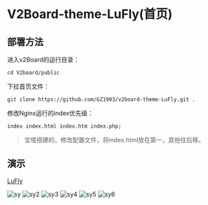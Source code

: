 # V2Board-theme-LuFly(首页)

## 部署方法

进入v2Board的运行目录：

```shell
cd V2board/public
```

下拉首页文件：

```shell
git clone https://github.com/GZ1903/v2board-theme-LuFly.git .
```

修改Nginx运行的index优先级：

```shell
index index.html index.htm index.php;
```

> 宝塔搭建的，修改配置文件，将index.html放在第一，其他往后移。

## 演示

[LuFly](http://106.55.164.82/)

![sy](https://cdn.jsdelivr.net/gh/gz1903/tu/sy.png)
![sy2](https://cdn.jsdelivr.net/gh/gz1903/tu/sy2.png)
![sy3](https://cdn.jsdelivr.net/gh/gz1903/tu/sy3.png)
![sy4](https://cdn.jsdelivr.net/gh/gz1903/tu/sy4.png)
![sy5](https://cdn.jsdelivr.net/gh/gz1903/tu/sy5.png)
![sy6](https://cdn.jsdelivr.net/gh/gz1903/tu/sy6.png)
